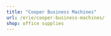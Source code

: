 ```yaml
---
title: "Cooper Business Machines"
url: /erie/cooper-business-machines/
shop: office supplies
---
```

